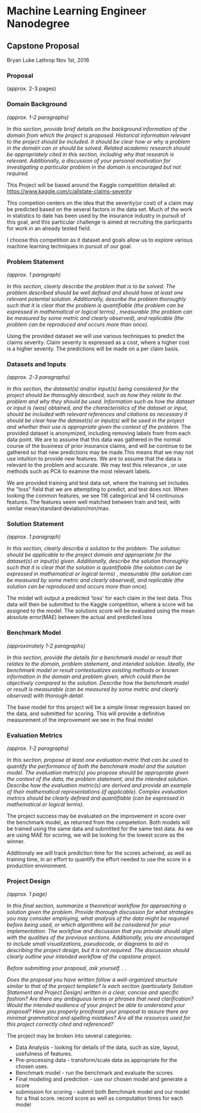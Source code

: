 # Machine Learning Engineer Nanodegree

## Capstone Proposal

Bryan Luke Lathrop
Nov 1st, 2016

### Proposal

(approx. 2-3 pages)
<div>

### Domain Background
<i>
(approx. 1-2 paragraphs)

In this section, provide brief details on the background information of the domain from which the project is proposed. Historical information relevant to the project should be included. It should be clear how or why a problem in the domain can or should be solved. Related academic research should be appropriately cited in this section, including why that research is relevant. Additionally, a discussion of your personal motivation for investigating a particular problem in the domain is encouraged but not required.</i>

This Project  will be based around the Kaggle competition detailed at:
https://www.kaggle.com/c/allstate-claims-severity

This competion centers on the idea that the severity(or cost) of a claim may be predicted based on the several factors in the data set. Much of the work in statistics to date has been used by the insurance industry in pursuit of this goal, and this particular challenge is aimed at recruiting the particpants for work in an already tested field.

I choose this competition as it dataset and goals allow us to explore various machine learning techniques in pursuit of our goal.


### Problem Statement
<i>
(approx. 1 paragraph)

In this section, clearly describe the problem that is to be solved. The problem described should be well defined and should have at least one relevant potential solution. Additionally, describe the problem thoroughly such that it is clear that the problem is quantifiable (the problem can be expressed in mathematical or logical terms) , measurable (the problem can be measured by some metric and clearly observed), and replicable (the problem can be reproduced and occurs more than once).
</i>

Using the provided dataset we will use various techniques to predict the claims severity. Claim severity is expressed as a cost, where a higher cost is a higher severity. The predictions will be made on a per claim basis.

### Datasets and Inputs
<i>
(approx. 2-3 paragraphs)

In this section, the dataset(s) and/or input(s) being considered for the project should be thoroughly described, such as how they relate to the problem and why they should be used. Information such as how the dataset or input is (was) obtained, and the characteristics of the dataset or input, should be included with relevant references and citations as necessary It should be clear how the dataset(s) or input(s) will be used in the project and whether their use is appropriate given the context of the problem.
</i>
The provided dataset is anonymized, including removing labels from from each data point. We are to assume that this data was gathered in the normal course of the business of prior insurance claims, and will be continue to be gathered so that new predictions may be made.This means that we may not use intuition to provide new features. We are to assume that the data is relevant to the problem and accurate. We may test this relevance , or use methods such as PCA to examine the most relevant labels. 

We are provided training and test data set, where the training set includes the "loss" field that we are attempting to predict, and test does not. When looking the common features, we see 116 categorical and 14 continuous features. The features seem well matched between train and test, with similar mean/standard deviation/min/max. 

### Solution Statement
<i>
(approx. 1 paragraph)

In this section, clearly describe a solution to the problem. The solution should be applicable to the project domain and appropriate for the dataset(s) or input(s) given. Additionally, describe the solution thoroughly such that it is clear that the solution is quantifiable (the solution can be expressed in mathematical or logical terms) , measurable (the solution can be measured by some metric and clearly observed), and replicable (the solution can be reproduced and occurs more than once).
</i>

The model will output a predicted 'loss' for each claim in the test data. This data will then be submitted to the Kaggle competition, where a score will be assigned to the model. The solutions score will be evaluated using the mean absolute error(MAE) between the actual and predicted loss

### Benchmark Model
<i>
(approximately 1-2 paragraphs)

In this section, provide the details for a benchmark model or result that relates to the domain, problem statement, and intended solution. Ideally, the benchmark model or result contextualizes existing methods or known information in the domain and problem given, which could then be objectively compared to the solution. Describe how the benchmark model or result is measurable (can be measured by some metric and clearly observed) with thorough detail.
</i>

The base model for this project will be a simple linear regression based on the data, and submitted for scoring. This will provide a definitive measurement of the improvement we see in the final model

### Evaluation Metrics
<i>
(approx. 1-2 paragraphs)

In this section, propose at least one evaluation metric that can be used to quantify the performance of both the benchmark model and the solution model. The evaluation metric(s) you propose should be appropriate given the context of the data, the problem statement, and the intended solution. Describe how the evaluation metric(s) are derived and provide an example of their mathematical representations (if applicable). Complex evaluation metrics should be clearly defined and quantifiable (can be expressed in mathematical or logical terms).
</i>

The project success may be evaluated on the improvement in score over the benchmark model, as returned from the competetion. Both models will be trained using the same data and submitted for the same test data. As we are using MAE for scoring, we will be looking for the lowest score as the winner.

Additionaly we will track prediction time for the scores acheived, as well as training time, in an effort to quantify the effort needed to use the score in a production environment.

### Project Design
<i>
(approx. 1 page)

In this final section, summarize a theoretical workflow for approaching a solution given the problem. Provide thorough discussion for what strategies you may consider employing, what analysis of the data might be required before being used, or which algorithms will be considered for your implementation. The workflow and discussion that you provide should align with the qualities of the previous sections. Additionally, you are encouraged to include small visualizations, pseudocode, or diagrams to aid in describing the project design, but it is not required. The discussion should clearly outline your intended workflow of the capstone project.

Before submitting your proposal, ask yourself. . .

Does the proposal you have written follow a well-organized structure similar to that of the project template?
Is each section (particularly Solution Statement and Project Design) written in a clear, concise and specific fashion? Are there any ambiguous terms or phrases that need clarification?
Would the intended audience of your project be able to understand your proposal?
Have you properly proofread your proposal to assure there are minimal grammatical and spelling mistakes?
Are all the resources used for this project correctly cited and referenced?
</i>

The project may be broken into several categories:
* Data Analysis -  looking for details of the data, such as size, layout, usefulness of features.
* Pre-processing data - transform/scale data as appropriate for the chosen uses.
* Benchmark model - run the benchmark and evaluate the scores
* Final modeling and prediction - use our chosen model and generate a score
* submission for scoring - submit both Benchmark model and our model for a final score. record score as well as computation times for each model

